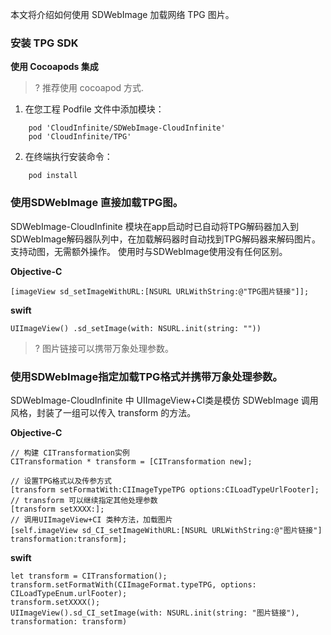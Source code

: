 
本文将介绍如何使用 SDWebImage 加载网络 TPG 图片。

### 安装 TPG SDK

**使用 Cocoapods 集成**

>? 推荐使用 cocoapod 方式.

1. 在您工程 Podfile 文件中添加模块：
```
    pod 'CloudInfinite/SDWebImage-CloudInfinite'
    pod 'CloudInfinite/TPG'
```
2. 在终端执行安装命令：
```
    pod install
```

### 使用SDWebImage 直接加载TPG图。
SDWebImage-CloudInfinite 模块在app启动时已自动将TPG解码器加入到SDWebImage解码器队列中，在加载解码器时自动找到TPG解码器来解码图片。
支持动图，无需额外操作。
使用时与SDWebImage使用没有任何区别。

**Objective-C**
```
[imageView sd_setImageWithURL:[NSURL URLWithString:@"TPG图片链接"]];
```

**swift**
```
UIImageView() .sd_setImage(with: NSURL.init(string: ""))
```
>? 图片链接可以携带万象处理参数。

### 使用SDWebImage指定加载TPG格式并携带万象处理参数。
SDWebImage-CloudInfinite 中 UIImageView+CI类是模仿 SDWebImage 调用风格，封装了一组可以传入 transform 的方法。

**Objective-C**
```
// 构建 CITransformation实例
CITransformation * transform = [CITransformation new];

// 设置TPG格式以及传参方式
[transform setFormatWith:CIImageTypeTPG options:CILoadTypeUrlFooter];
// transform 可以继续指定其他处理参数
[transform setXXXX:];
// 调用UIImageView+CI 类种方法，加载图片
[self.imageView sd_CI_setImageWithURL:[NSURL URLWithString:@"图片链接"] transformation:transform];
```

**swift**
```
let transform = CITransformation();
transform.setFormatWith(CIImageFormat.typeTPG, options: CILoadTypeEnum.urlFooter);
transform.setXXXX();
UIImageView().sd_CI_setImage(with: NSURL.init(string: "图片链接"), transformation: transform)
```


